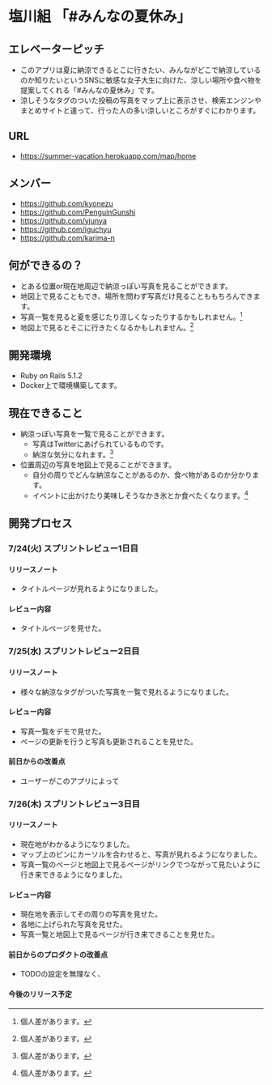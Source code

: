 # 塩川組 「#みんなの夏休み」

## エレベーターピッチ
- このアプリは夏に納涼できるとこに行きたい、みんながどこで納涼しているのか知りたいというSNSに敏感な女子大生に向けた、涼しい場所や食べ物を提案してくれる「#みんなの夏休み」です。
- 涼しそうなタグのついた投稿の写真をマップ上に表示させ、検索エンジンやまとめサイトと違って、行った人の多い涼しいところがすぐにわかります。

## URL
- https://summer-vacation.herokuapp.com/map/home

## メンバー
- https://github.com/kyonezu
- https://github.com/PenguinGunshi
- https://github.com/yjunya
- https://github.com/iguchyu
- https://github.com/karima-n

## 何ができるの？
- とある位置or現在地周辺で納涼っぽい写真を見ることができます。
- 地図上で見ることもでき、場所を問わず写真だけ見ることももちろんできます。
- 写真一覧を見ると夏を感じたり涼しくなったりするかもしれません。[^*]
- 地図上で見るとそこに行きたくなるかもしれません。[^*]

## 開発環境
- Ruby on Rails 5.1.2 
- Docker上で環境構築してます。

## 現在できること
- 納涼っぽい写真を一覧で見ることができます。
    - 写真はTwitterにあげられているものです。
    - 納涼な気分になれます。[^*]
- 位置周辺の写真を地図上で見ることができます。
    - 自分の周りでどんな納涼なことがあるのか、食べ物があるのか分かります。
    - イベントに出かけたり美味しそうなかき氷とか食べたくなります。[^*]
    
## 開発プロセス
### 7/24(火) スプリントレビュー1日目
#### リリースノート
- タイトルページが見れるようになりました。
#### レビュー内容
- タイトルページを見せた。

### 7/25(水) スプリントレビュー2日目
#### リリースノート
- 様々な納涼なタグがついた写真を一覧で見れるようになりました。
#### レビュー内容
- 写真一覧をデモで見せた。
- ページの更新を行うと写真も更新されることを見せた。
#### 前日からの改善点
- ユーザーがこのアプリによって

### 7/26(木) スプリントレビュー3日目
#### リリースノート
- 現在地がわかるようになりました。
- マップ上のピンにカーソルを合わせると、写真が見れるようになりました。
- 写真一覧のページと地図上で見るページがリンクでつながって見たいように行き来できるようになりました。
#### レビュー内容
- 現在地を表示してその周りの写真を見せた。
- 各地に上げられた写真を見せた。
- 写真一覧と地図上で見るページが行き来できることを見せた。
#### 前日からのプロダクトの改善点
- TODOの設定を無理なく、
#### 今後のリリース予定
[^*]: 個人差があります。
    


